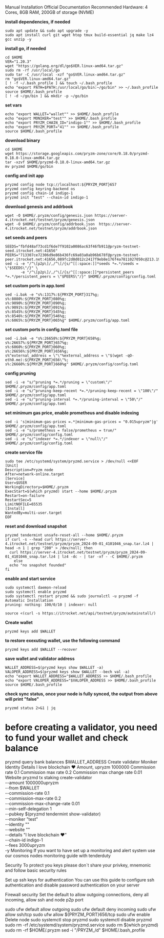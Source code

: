 Manual Installation
Official Documentation
Recommended Hardware: 4 Cores, 8GB RAM, 200GB of storage (NVME)

**install dependencies, if needed**
```
sudo apt update && sudo apt upgrade -y
sudo apt install curl git wget htop tmux build-essential jq make lz4 gcc unzip -y
```

**install go, if needed**
```
cd $HOME
VER="1.20.3"
wget "https://golang.org/dl/go$VER.linux-amd64.tar.gz"
sudo rm -rf /usr/local/go
sudo tar -C /usr/local -xzf "go$VER.linux-amd64.tar.gz"
rm "go$VER.linux-amd64.tar.gz"
[ ! -f ~/.bash_profile ] && touch ~/.bash_profile
echo "export PATH=$PATH:/usr/local/go/bin:~/go/bin" >> ~/.bash_profile
source $HOME/.bash_profile
[ ! -d ~/go/bin ] && mkdir -p ~/go/bin
```

**set vars**
```
echo "export WALLET="wallet"" >> $HOME/.bash_profile
echo "export MONIKER="test"" >> $HOME/.bash_profile
echo "export PRYZM_CHAIN_ID="indigo-1"" >> $HOME/.bash_profile
echo "export PRYZM_PORT="41"" >> $HOME/.bash_profile
source $HOME/.bash_profile
```

**download binary**
```
cd $HOME
wget https://storage.googleapis.com/pryzm-zone/core/0.18.0/pryzmd-0.18.0-linux-amd64.tar.gz
tar -xzvf $HOME/pryzmd-0.18.0-linux-amd64.tar.gz
mv pryzmd $HOME/go/bin
```

**config and init app**
```
pryzmd config node tcp://localhost:${PRYZM_PORT}657
pryzmd config keyring-backend os
pryzmd config chain-id indigo-1
pryzmd init "test" --chain-id indigo-1
```

**download genesis and addrbook**
```
wget -O $HOME/.pryzm/config/genesis.json https://server-4.itrocket.net/testnet/pryzm/genesis.json
wget -O $HOME/.pryzm/config/addrbook.json  https://server-4.itrocket.net/testnet/pryzm/addrbook.json
```

**set seeds and peers**
```
SEEDS="fbfd48af73cd1f6de7f9102a0086ac63f46fb911@pryzm-testnet-seed.itrocket.net:41656"
PEERS="713307ce72306d9e86b436fc69a03a0ab96b678f@pryzm-testnet-peer.itrocket.net:41656,089fc2d0d012c2417f9eb8e176f4a7811027050c@213.199.45.120:41656,486c8e5c2f128cc6424773891b8bfa2b02890495@194.163.137.83:23256,b5cbda80baeb1f9ad91e5246dc3715ef48caeff6@185.119.116.228:26656,a9c9f21f4519fd1cce4b4ddd356b5c47e6c24386@81.1.13.238:23256,013efc1bb66c696aada395019e8cdf57f5ccc106@85.10.211.215:27722,5d00ca94af3b6bde01f5684b81b9fd9a03fa0eeb@84.247.190.189:656,7cdc65a90e252709b562556f7625830e9599f33c@65.21.203.242:14656,db0e0cff276b3292804474eb8beb83538acf77f5@195.14.6.192:26656,cdcd86ca01858275d0e78ee66b82109ee06df454@65.108.72.253:40656,0642040be904101264ffea9c2af861b37d2be335@173.249.50.178:41656"
sed -i -e "/^\[p2p\]/,/^\[/{s/^[[:space:]]*seeds *=.*/seeds = \"$SEEDS\"/}" \
       -e "/^\[p2p\]/,/^\[/{s/^[[:space:]]*persistent_peers *=.*/persistent_peers = \"$PEERS\"/}" $HOME/.pryzm/config/config.toml
```

**set custom ports in app.toml**
```
sed -i.bak -e "s%:1317%:${PRYZM_PORT}317%g;
s%:8080%:${PRYZM_PORT}080%g;
s%:9090%:${PRYZM_PORT}090%g;
s%:9091%:${PRYZM_PORT}091%g;
s%:8545%:${PRYZM_PORT}545%g;
s%:8546%:${PRYZM_PORT}546%g;
s%:6065%:${PRYZM_PORT}065%g" $HOME/.pryzm/config/app.toml
```

**set custom ports in config.toml file**
```
sed -i.bak -e "s%:26658%:${PRYZM_PORT}658%g;
s%:26657%:${PRYZM_PORT}657%g;
s%:6060%:${PRYZM_PORT}060%g;
s%:26656%:${PRYZM_PORT}656%g;
s%^external_address = \"\"%external_address = \"$(wget -qO- eth0.me):${PRYZM_PORT}656\"%;
s%:26660%:${PRYZM_PORT}660%g" $HOME/.pryzm/config/config.toml
```

**config pruning**
```
sed -i -e "s/^pruning *=.*/pruning = \"custom\"/" $HOME/.pryzm/config/app.toml
sed -i -e "s/^pruning-keep-recent *=.*/pruning-keep-recent = \"100\"/" $HOME/.pryzm/config/app.toml
sed -i -e "s/^pruning-interval *=.*/pruning-interval = \"50\"/" $HOME/.pryzm/config/app.toml
```

**set minimum gas price, enable prometheus and disable indexing**
```
sed -i 's|minimum-gas-prices =.*|minimum-gas-prices = "0.015upryzm"|g' $HOME/.pryzm/config/app.toml
sed -i -e "s/prometheus = false/prometheus = true/" $HOME/.pryzm/config/config.toml
sed -i -e "s/^indexer *=.*/indexer = \"null\"/" $HOME/.pryzm/config/config.toml
```

**create service file**
```
sudo tee /etc/systemd/system/pryzmd.service > /dev/null <<EOF
[Unit]
Description=Pryzm node
After=network-online.target
[Service]
User=$USER
WorkingDirectory=$HOME/.pryzm
ExecStart=$(which pryzmd) start --home $HOME/.pryzm
Restart=on-failure
RestartSec=5
LimitNOFILE=65535
[Install]
WantedBy=multi-user.target
EOF
```

**reset and download snapshot**
```
pryzmd tendermint unsafe-reset-all --home $HOME/.pryzm
if curl -s --head curl https://server-4.itrocket.net/testnet/pryzm/pryzm_2024-09-01_4101046_snap.tar.lz4 | head -n 1 | grep "200" > /dev/null; then
  curl https://server-4.itrocket.net/testnet/pryzm/pryzm_2024-09-01_4101046_snap.tar.lz4 | lz4 -dc - | tar -xf - -C $HOME/.pryzm
    else
  echo "no snapshot founded"
fi
```

**enable and start service**
```
sudo systemctl daemon-reload
sudo systemctl enable pryzmd
sudo systemctl restart pryzmd && sudo journalctl -u pryzmd -f
Automatic Installation
pruning: nothing: 100/0/10 | indexer: null

source <(curl -s https://itrocket.net/api/testnet/pryzm/autoinstall/)
```

**Create wallet**
```
pryzmd keys add $WALLET
```

**to restore exexuting wallet, use the following command**
```
pryzmd keys add $WALLET --recover
```

**save wallet and validator address**
```
WALLET_ADDRESS=$(pryzmd keys show $WALLET -a)
VALOPER_ADDRESS=$(pryzmd keys show $WALLET --bech val -a)
echo "export WALLET_ADDRESS="$WALLET_ADDRESS >> $HOME/.bash_profile
echo "export VALOPER_ADDRESS="$VALOPER_ADDRESS >> $HOME/.bash_profile
source $HOME/.bash_profile
```

**check sync status, once your node is fully synced, the output from above will print "false"**
```
pryzmd status 2>&1 | jq 
```

# before creating a validator, you need to fund your wallet and check balance
pryzmd query bank balances $WALLET_ADDRESS 
Create validator
Moniker
Identity
Details
I love blockchain ❤️
Amount, upryzm
1000000
Commission rate
0.1
Commission max rate
0.2
Commission max change rate
0.01
Website
pryzmd tx staking create-validator \
--amount 1000000upryzm \
--from $WALLET \
--commission-rate 0.1 \
--commission-max-rate 0.2 \
--commission-max-change-rate 0.01 \
--min-self-delegation 1 \
--pubkey $(pryzmd tendermint show-validator) \
--moniker "test" \
--identity "" \
--website "" \
--details "I love blockchain ❤️" \
--chain-id indigo-1 \
--fees 3000upryzm \
-y
Monitoring
If you want to have set up a monitoring and alert system use our cosmos nodes monitoring guide with tenderduty

Security
To protect you keys please don`t share your privkey, mnemonic and follow basic security rules

Set up ssh keys for authentication
You can use this guide to configure ssh authentication and disable password authentication on your server

Firewall security
Set the default to allow outgoing connections, deny all incoming, allow ssh and node p2p port

sudo ufw default allow outgoing 
sudo ufw default deny incoming 
sudo ufw allow ssh/tcp 
sudo ufw allow ${PRYZM_PORT}656/tcp
sudo ufw enable
Delete node
sudo systemctl stop pryzmd
sudo systemctl disable pryzmd
sudo rm -rf /etc/systemd/system/pryzmd.service
sudo rm $(which pryzmd)
sudo rm -rf $HOME/.pryzm
sed -i "/PRYZM_/d" $HOME/.bash_profile
